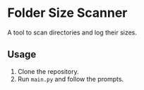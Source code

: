 # Folder Size Scanner

A tool to scan directories and log their sizes.

## Usage

1. Clone the repository.
2. Run `main.py` and follow the prompts.
